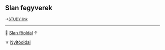 ## Slan fegyverek

<sub>→[STUDY link](https://github.com/kaktusztea/km100/wiki/STUDY.slan#slan-fegyverek)</sub>

---

🔗 [Slan főoldal](110_slan.md) ↑

⚜️ [Nyitóoldal](start.md#11-slan-miszt%C3%A9rium--10-)
